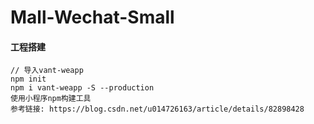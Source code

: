 # Mall-Wechat-Small

#### 工程搭建
```
// 导入vant-weapp
npm init
npm i vant-weapp -S --production
使用小程序npm构建工具
参考链接: https://blog.csdn.net/u014726163/article/details/82898428
```
